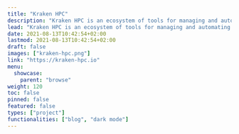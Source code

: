 ```yaml
---
title: "Kraken HPC"
description: "Kraken HPC is an ecosystem of tools for managing and automating distributed systems."
lead: "Kraken HPC is an ecosystem of tools for managing and automating distributed systems."
date: 2021-08-13T10:42:54+02:00
lastmod: 2021-08-13T10:42:54+02:00
draft: false
images: ["kraken-hpc.png"]
link: "https://kraken-hpc.io"
menu:
  showcase:
    parent: "browse"
weight: 120
toc: false
pinned: false
featured: false
types: ["project"]
functionalities: ["blog", "dark mode"]
---
```

